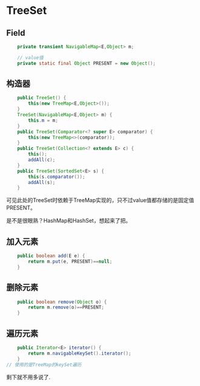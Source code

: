 # TreeSet

## Field

```java
    private transient NavigableMap<E,Object> m;

    // value值
    private static final Object PRESENT = new Object();
```



## 构造器

```java
    public TreeSet() {
        this(new TreeMap<E,Object>());
    }
    TreeSet(NavigableMap<E,Object> m) {
        this.m = m;
    }
    public TreeSet(Comparator<? super E> comparator) {
        this(new TreeMap<>(comparator));
    }
    public TreeSet(Collection<? extends E> c) {
        this();
        addAll(c);
    }
    public TreeSet(SortedSet<E> s) {
        this(s.comparator());
        addAll(s);
    }
```

可见此处的TreeSet时依赖于TreeMap实现的，只不过value值都存储的是固定值PRESENT。

是不是很眼熟？HashMap和HashSet，想起来了把。

## 加入元素

```java
    public boolean add(E e) {
        return m.put(e, PRESENT)==null;
    }
```



## 删除元素

```java
    public boolean remove(Object o) {
        return m.remove(o)==PRESENT;
    }
```



## 遍历元素

```java
    public Iterator<E> iterator() {
        return m.navigableKeySet().iterator();
    }
// 使用的是TreeMap的keySet遍历
```

剩下就不用多说了.